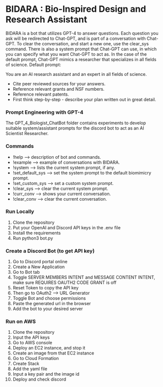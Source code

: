 # BIDARA : Bio-Inspired Design and Research Assistant

BIDARA is a bot that utilizes GPT-4 to answer questions.
Each question you ask will be redirected to Chat-GPT, and is part of a conversation with Chat-GPT.
To clear the conversation, and start a new one, use the clear_sys command.
There is also a system prompt that Chat-GPT can use, in which you can specify what you want Chat-GPT to act as.
In the case of the default prompt, Chat-GPT mimics a researcher that specializes in all fields of science.
Default prompt:

You are an AI research assistant and an expert in all fields of science.

- Cite peer reviewed sources for your answers.
- Reference relevant grants and NSF numbers.
- Reference relevant patents.
- First think step-by-step - describe your plan written out in great detail.

### Prompt Engineering with GPT-4

The GPT_4_Biologist_ChatBot folder contains experiments to develop suitable system/assistant prompts for the discord bot to act as an AI Scientist Researcher.

### Commands

- !help --> description of bot and commands.
- !example --> example of conversations with BIDARA.
- !system --> lists the current system prompt, if any.
- !set_default_sys --> set the system prompt to the default biomimicry prompt.
- !set_custom_sys --> set a custom system prompt.
- !clear_sys --> clear the current system prompt.
- !curr_conv --> shows your current conversation.
- !clear_conv --> clear the current conversation.

### Run Locally

1. Clone the repository
2. Put your OpenAI and Discord API keys in the .env file
3. Install the requirements
4. Run python3 bot.py

### Create a Discord Bot (to get API key)

1. Go to Discord portal online
2. Create a New Application
3. Go to Bot tab
4. Toggle SERVER MEMBERS INTENT and MESSAGE CONTENT INTENT, make sure REQUIRES OAUTH2 CODE GRANT is off
5. Reset Token to copy the API key
6. Then go to OAuth2 --> URL Generator
7. Toggle Bot and choose permissions
8. Paste the generated url in the browser
9. Add the bot to your desired server

### Run on AWS

1. Clone the repository
2. Input the API keys
3. Go to AWS console
4. Deploy an EC2 instance, and stop it
5. Create an image from that EC2 instance
6. Go to Cloud Formation
7. Create Stack
8. Add the yaml file
9. Input a key pair and the image id
10. Deploy and check discord
